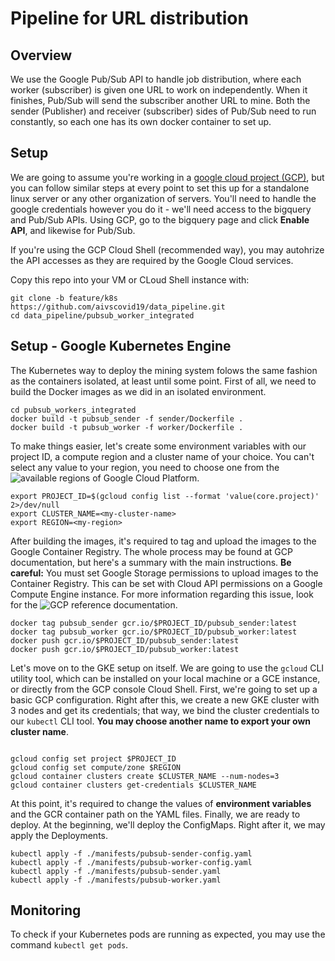 # Pipeline for URL distribution

## Overview
We use the Google Pub/Sub API to handle job distribution, where each worker (subscriber) is given one URL to work on independently. When it finishes, Pub/Sub will send the subscriber another URL to mine. Both the sender (Publisher) and receiver (subscriber) sides of Pub/Sub need to run constantly, so each one has its own docker container to set up.

## Setup
We are going to assume you're working in a [google cloud project (GCP)](https://cloud.google.com/), but you can follow similar steps at every point to set this up for a standalone linux server or any other organization of servers. You'll need to handle the google credentials however you do it - we'll need access to the bigquery and Pub/Sub APIs. Using GCP, go to the bigquery page and click **Enable API**, and likewise for Pub/Sub.

If you're using the GCP Cloud Shell (recommended way), you may autohrize the API accesses as they are required by the Google Cloud services.

Copy this repo into your VM or CLoud Shell instance with:

```shell
git clone -b feature/k8s https://github.com/aivscovid19/data_pipeline.git
cd data_pipeline/pubsub_worker_integrated
```

## Setup - Google Kubernetes Engine

The Kubernetes way to deploy the mining system folows the same fashion as the containers isolated, at least until some point. First of all, we need to build the Docker images as we did in an isolated environment.

```
cd pubsub_workers_integrated
docker build -t pubsub_sender -f sender/Dockerfile .
docker build -t pubsub_worker -f worker/Dockerfile .
```

To make things easier, let's create some environment variables with our project ID, a compute region and a cluster name of your choice. You can't select any value to your region, you need to choose one from the ![available regions](https://cloud.google.com/compute/docs/regions-zones#available) of Google Cloud Platform.

```
export PROJECT_ID=$(gcloud config list --format 'value(core.project)' 2>/dev/null
export CLUSTER_NAME=<my-cluster-name>
export REGION=<my-region>
```

After building the images, it's required to tag and upload the images to the Google Container Registry. The whole process may be found at GCP documentation, but here's a summary with the main instructions. **Be careful:** You must set Google Storage permissions to upload images to the Container Registry. This can be set with Cloud API permissions on a Google Compute Engine instance. For more information regarding this issue, look for the ![GCP reference documentation](https://cloud.google.com/container-registry/docs/pushing-and-pulling).

```
docker tag pubsub_sender gcr.io/$PROJECT_ID/pubsub_sender:latest
docker tag pubsub_worker gcr.io/$PROJECT_ID/pubsub_worker:latest
docker push gcr.io/$PROJECT_ID/pubsub_sender:latest
docker push gcr.io/$PROJECT_ID/pubsub_worker:latest
```

Let's move on to the GKE setup on itself. We are going to use the `gcloud` CLI utility tool, which can be installed on your local machine or a GCE instance, or directly from the GCP console Cloud Shell. First, we're going to set up a basic GCP configuration. Right after this, we create a new GKE cluster with 3 nodes and get its credentials; that way, we bind the cluster credentials to our `kubectl` CLI tool. **You may choose another name to export your own cluster name**.

```

gcloud config set project $PROJECT_ID
gcloud config set compute/zone $REGION
gcloud container clusters create $CLUSTER_NAME --num-nodes=3
gcloud container clusters get-credentials $CLUSTER_NAME
```

At this point, it's required to change the values of **environment variables** and the GCR container path on the YAML files. Finally, we are ready to deploy. At the beginning, we'll deploy the ConfigMaps. Right after it, we may apply the Deployments.

```
kubectl apply -f ./manifests/pubsub-sender-config.yaml
kubectl apply -f ./manifests/pubsub-worker-config.yaml
kubectl apply -f ./manifests/pubsub-sender.yaml
kubectl apply -f ./manifests/pubsub-worker.yaml
```

## Monitoring

To check if your Kubernetes pods are running as expected, you may use the command `kubectl get pods`.
